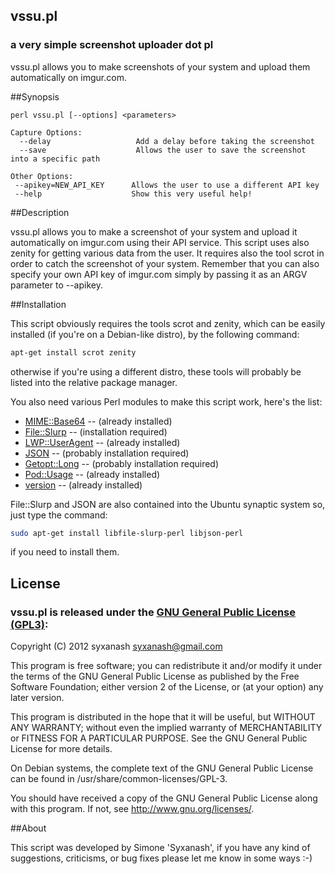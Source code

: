 ## vssu.pl
### a very simple screenshot uploader dot pl

vssu.pl allows you to make screenshots of your system and upload them automatically on imgur.com.

##Synopsis

```
perl vssu.pl [--options] <parameters>

Capture Options:
  --delay                   Add a delay before taking the screenshot
  --save                    Allows the user to save the screenshot into a specific path
 
Other Options:
 --apikey=NEW_API_KEY      Allows the user to use a different API key
 --help                    Show this very useful help!
```

##Description

vssu.pl allows you to make a screenshot of your system
and upload it automatically on imgur.com using their API service.
This script uses also zenity for getting various data from the
user. It requires also the tool scrot in order to catch
the screenshot of your system.
Remember that you can also specify your own API key of imgur.com
simply by passing it as an ARGV parameter to --apikey.

##Installation

This script obviously requires the tools scrot and zenity, which can be
easily installed (if you're on a Debian-like distro), by the following command:

```sh
apt-get install scrot zenity
```

otherwise if you're using a different distro, these tools will probably
be listed into the relative package manager.

You also need various Perl modules to make this script work, here's the list:

* [MIME::Base64](http://search.cpan.org/~enrys/POD2-IT-Getopt-Long/lib/POD2/IT/Getopt/Long.pm) -- (already installed)
* [File::Slurp](http://search.cpan.org/~uri/File-Slurp-9999.19/lib/File/Slurp.pm) -- (installation required)
* [LWP::UserAgent](http://search.cpan.org/~gaas/libwww-perl-6.04/lib/LWP/UserAgent.pm) -- (already installed)
* [JSON](http://search.cpan.org/~makamaka/JSON-2.53/lib/JSON.pm) -- (probably installation required)
* [Getopt::Long](http://search.cpan.org/~enrys/POD2-IT-Getopt-Long/lib/POD2/IT/Getopt/Long.pm) -- (probably installation required)
* [Pod::Usage](http://perldoc.perl.org/Pod/Usage.html) -- (already installed)
* [version](http://search.cpan.org/~jpeacock/version-0.99/lib/version.pod) -- (already installed)

File::Slurp and JSON are also contained into the Ubuntu synaptic system so, just type the command:

```sh
sudo apt-get install libfile-slurp-perl libjson-perl
```

if you need to install them.

## License
### vssu.pl is released under the [GNU General Public License (GPL3)](https://www.gnu.org/licenses/gpl-3.0.html):
Copyright (C) 2012 syxanash <syxanash@gmail.com>

This program is free software; you can redistribute it and/or modify
it under the terms of the GNU General Public License as published by
the Free Software Foundation; either version 2 of the License, or (at
your option) any later version.

This program is distributed in the hope that it will be useful, but
WITHOUT ANY WARRANTY; without even the implied warranty of
MERCHANTABILITY or FITNESS FOR A PARTICULAR PURPOSE.  See the GNU
General Public License for more details.

On Debian systems, the complete text of the GNU General Public License
can be found in /usr/share/common-licenses/GPL-3.

You should have received a copy of the GNU General Public License
along with this program. If not, see <http://www.gnu.org/licenses/>.

##About

This script was developed by Simone 'Syxanash', if you have any kind of suggestions, criticisms, or bug fixes please let me know in some ways :-)
